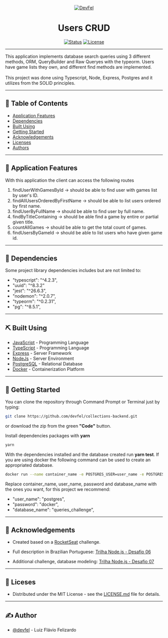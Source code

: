 <p align="center">
  <a href="https://devfel.com/" rel="noopener">
 <img  src="https://devfel.com/imgs/devfel-logo-01.JPG" alt="DevFel"></a>
</p>

<h1 align="center">Users CRUD</h1>

<div align="center">

[![Status](https://img.shields.io/badge/status-active-success.svg)]()
[![License](https://img.shields.io/badge/license-MIT-blue.svg)](/LICENSE)

</div>

---

<p align="center">

This application implements database search queries using 3 different methods, ORM, QueryBuilder and Raw Queryes with the typeorm. Users have game lists they own, and different find methods are implemented. <br/><br/>
This project was done using Typescript, Node, Express, Postgres and it utilizes from the SOLID principles. </p>

---

## 📝 Table of Contents

- [Application Features](#features)
- [Dependencies](#dependencies)
- [Built Using](#built_using)
- [Getting Started](#getting_started)
- [Acknowledgements](#acknowledgements)
- [Licenses](#licenses)
- [Authors](#authors)

---

## 🧐 Application Features <a name = "features"></a>

With this application the client can access the following routes<br/>

1. findUserWithGamesById → should be able to find user with games list by user's ID. <br/>
1. findAllUsersOrderedByFirstName → should be able to list users ordered by first name. <br/>
1. findUserByFullName → should be able to find user by full name. <br/>
1. findByTitleContaining → should be able find a game by entire or partial given title. <br/>
1. countAllGames → should be able to get the total count of games. <br/>
1. findUsersByGameId → should be able to list users who have given game id. <br/>

---

## 🔁 Dependencies <a name = "dependencies"></a>

Some project library dependencies includes but are not limited to:

- "typescript": "^4.2.3",
- "uuid": "^8.3.2"
- "jest": "^26.6.3",
- "nodemon": "^2.0.7",
- "typeorm": "^0.2.31",
- "pg": "^8.5.1",

---

## ⛏️ Built Using <a name = "built_using"></a>

- [JavaScript](https://www.javascript.com/) - Programming Language
- [TypeScript](https://www.typescriptlang.org/) - Programming Language
- [Express](https://expressjs.com/) - Server Framework
- [NodeJs](https://nodejs.org/en/) - Server Environment
- [PostgreSQL](https://www.postgresql.org/) - Relational Database
- [Docker](https://www.docker.com/) - Containerization Platform

---

## 🏁 Getting Started <a name = "getting_started"></a>

You can clone the repository through Command Prompt or Terminal just by typing:

```sh
git clone https://github.com/devfel/collections-backend.git
```

or download the zip from the green **"Code"** button.

Install dependencies packages with <b>yarn</b>

```sh
yarn
```

With the dependencies installed and the database created run <b>yarn test</b>.
If you are using docker the following command can be used to create an appropriated database.

```sh
docker run --name container_name -e POSTGRES_USER=user_name -e POSTGRES_PASSWORD=password -e POSTGRES_DB=database_name -p 5432:5432 -d postgres
```

Replace container_name, user_name, password and database_name with the ones you want, for this project we recommend:

- "user_name": "postgres",
- "password": "docker",
- "database_name": "queries_challenge",

---

## 🎉 Acknowledgements <a name = "acknowledgements"></a>

- Created based on a [RocketSeat](https://rocketseat.com.br/) challenge.
- Full description in Brazilian Portuguese: [Trilha Node.js - Desafio 06](https://www.notion.so/Desafio-01-Database-Queries-8d97dae581d5446e97555c43d301ee45)

- Additional challenge, database modeling: [Trilha Node.js - Desafio 07](https://www.notion.so/Desafio-02-Modelagem-do-banco-de-dados-0ce9c10f9e114be0a9ee9359d68639ff)

---

## 📝 Liceses <a name = "licenses"></a>

- Distributed under the MIT License - see the [LICENSE.md](https://github.com/devfel/collections-backend/blob/master/LICENSE.md) file for details.

---

## ✍️ Author <a name = "authors"></a>

- [@devfel](https://devfel.com/) - Luiz Flávio Felizardo
